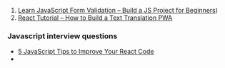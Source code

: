 1. [Learn JavaScript Form Validation – Build a JS Project for Beginners](https://www.freecodecamp.org/news/learn-javascript-form-validation-by-making-a-form/))
2. [React Tutorial – How to Build a Text Translation PWA](https://www.freecodecamp.org/news/react-tutorial-build-a-text-translation-pwa/)












### Javascript interview questions
- [5 JavaScript Tips to Improve Your React Code](https://www.freecodecamp.org/news/javascript-interview-prep-cheatsheet/)
- 